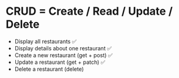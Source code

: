 # CRUD = Create / Read / Update / Delete

- Display all restaurants ✅
- Display details about one restaurant ✅
- Create a new restaurant (get + post) ✅
- Update a restaurant (get + patch) ✅
- Delete a restaurant (delete)
